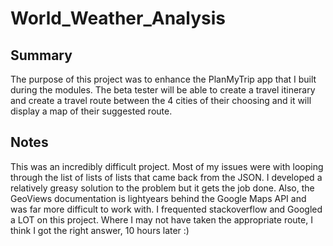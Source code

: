 # World_Weather_Analysis

## Summary

The purpose of this project was to enhance the PlanMyTrip app that I built during the modules. The beta tester will be able to create a travel itinerary and create a travel route between the 4 cities of their choosing and it will display a map of their suggested route. 

## Notes

This was an incredibly difficult project.  Most of my issues were with looping through the list of lists of lists that came back from the JSON. I developed a relatively greasy solution to the problem but it gets the job done. Also, the GeoViews documentation is lightyears behind the Google Maps API and was far more difficult to work with. I frequented stackoverflow and Googled a LOT on this project. Where I may not have taken the appropriate route, I think I got the right answer, 10 hours later :)
